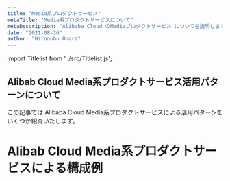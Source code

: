 ```yaml
---
title: "Media系プロダクトサービス"
metaTitle: "Media系プロダクトサービスについて"
metaDescription: "Alibaba Cloud のMediaプロダクトサービス についてを説明します"
date: "2021-08-26"
author: "Hironobu Ohara"
---
```


import Titlelist from '../src/Titlelist.js';


<!-- 
query MyQuery {
  allMarkdownRemark(
    filter: {fileAbsolutePath: {regex: "/usecase-media/"}}
    sort: {fields: fileAbsolutePath, order: ASC}
  ) {
    nodes {
      frontmatter {
        title
        metaTitle
        metaDescription
        date(formatString: "yyyy/MM/DD")
        author       
      }
      fileAbsolutePath
    }
  }
}
-->

## Alibab Cloud Media系プロダクトサービス活用パターンについて

この記事では Alibaba Cloud Media系プロダクトサービスによる活用パターンをいくつか紹介いたします。

# Alibab Cloud Media系プロダクトサービスによる構成例


<Titlelist 
    metaTitle="日中間動画配信サーバーの構築"
    metaDescription="日中間動画配信サーバーの構築"
    url="https://sbcloud.github.io/help/usecase-media/MEDIA_001_Japan-China_video_distribution_server"
    imageurl="https://raw.githubusercontent.com/sbcloud/help/master/content/usecase-media/Media_images_98012380860378000/20181202132152.png"
    date="2018/11/30"
    author="SBC engineer blog"
/>


